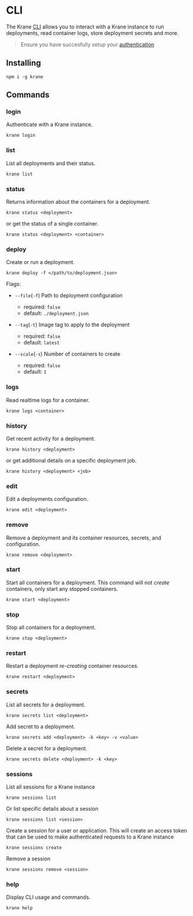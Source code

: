 # CLI

The Krane [CLI](https://github.com/krane/cli) allows you to interact with a Krane instance to run deployments, read container logs, store deployment secrets and more.

> Ensure you have succesfully setup your [authentication](docs/authentication.md)

## Installing

```
npm i -g krane
```

## Commands

### login

Authenticate with a Krane instance.

```
krane login
```

### list

List all deployments and their status.

```
krane list
```

### status

Returns information about the containers for a deployment.

```
krane status <deployment>
```

or get the status of a single container.

```
krane status <deployment> <container>
```

### deploy

Create or run a deployment.

```
krane deploy -f </path/to/deployment.json>
```

Flags:

- `--file`(`-f`) Path to deployment configuration

  - required: `false`
  - default: `./deployment.json`

- `--tag`(`-t`) Image tag to apply to the deployment

  - required: `false`
  - default: `latest`

- `--scale`(`-s`) Number of containers to create
  - required: `false`
  - default: `1`

### logs

Read realtime logs for a container.

```
krane logs <container>
```

### history

Get recent activity for a deployment.

```
krane history <deployment>
```

or get additional details on a specific deployment job.

```
krane history <deployment> <job>
```

### edit

Edit a deployments configuration.

```
krane edit <deployment>
```

### remove

Remove a deployment and its container resources, secrets, and configuration.

```
krane remove <deployment>
```

### start

Start all containers for a deployment. This command will not _create_ containers, only start any stopped containers.

```
krane start <deployment>
```

### stop

Stop all containers for a deployment.

```
krane stop <deployment>
```

### restart

Restart a deployment _re-creating_ container resources.

```
krane restart <deployment>
```

### secrets

List all secrets for a deployment.

```
krane secrets list <deployment>
```

Add secret to a deployment.

```
krane secrets add <deployment> -k <key> -v <value>
```

Delete a secret for a deployment.

```
krane secrets delete <deployment> -k <key>
```

### sessions

List all sessions for a Krane instance

```
krane sessions list
```

Or list specific details about a session

```
krane sessions list <session>
```

Create a session for a user or application. This will create an access token that can be used to make authenticated requests to a Krane instance

```
krane sessions create
```

Remove a session

```
krane sessions remove <session>
```

### help

Display CLI usage and commands.

```
krane help
```

